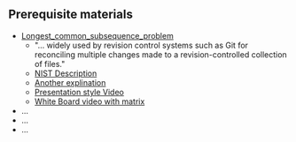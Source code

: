 ## Prerequisite materials

* [Longest_common_subsequence_problem](https://en.wikipedia.org/wiki/Longest_common_subsequence_problem)
  * "... widely used by revision control systems such as Git for reconciling multiple changes made to a revision-controlled collection of files."
  * [NIST Description](https://xlinux.nist.gov/dads/HTML/longestCommonSubsequence.html)
  * [Another explination](https://www.ics.uci.edu/~eppstein/161/960229.html)
  * [Presentation style Video](http://www.geeksforgeeks.org/printing-longest-common-subsequence/)
  * [White Board video with matrix](https://www.youtube.com/watch?v=NnD96abizww)
* ...
* ...
* ...
